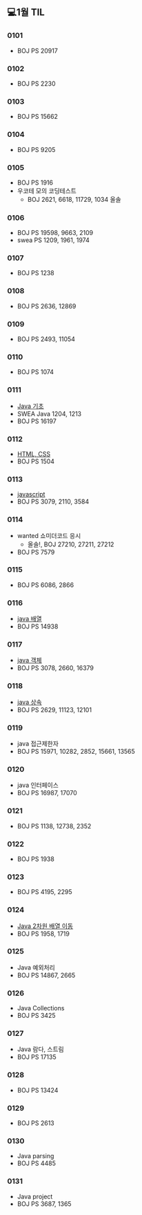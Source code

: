 ## 💻1월 TIL

### 0101
* BOJ PS 20917

### 0102
* BOJ PS 2230

### 0103
* BOJ PS 15662

### 0104
* BOJ PS 9205

### 0105
* BOJ PS 1916
* 우코테 모의 코딩테스트
    * BOJ 2621, 6618, 11729, 1034 올솔

### 0106
* BOJ PS 19598, 9663, 2109
* swea PS 1209, 1961, 1974

### 0107
* BOJ PS 1238

### 0108
* BOJ PS 2636, 12869

### 0109
* BOJ PS 2493, 11054

### 0110
* BOJ PS 1074

### 0111
* [Java 기초](./수업내용/java/java_start1.md)
* SWEA Java 1204, 1213
* BOJ PS 16197

### 0112
* [HTML, CSS](./수업내용/HTML_CSS/HTML%2C%20CSS.md)
* BOJ PS 1504

### 0113
* [javascript](./수업내용/javascript/Javascript.md)
* BOJ PS 3079, 2110, 3584

### 0114
* wanted 쇼미더코드 응시
    * 올솔!, BOJ 27210, 27211, 27212
* BOJ PS 7579

### 0115
* BOJ PS 6086, 2866

### 0116
* [java 배열](./수업내용/java/Java_day1.md)
* BOJ PS 14938

### 0117
* [java 객체](./수업내용/java/Java_day2.md)
* BOJ PS 3078, 2660, 16379

### 0118
* [java 상속](./수업내용/java/Java_day3.md)
* BOJ PS 2629, 11123, 12101

### 0119
* java 접근제한자
* BOJ PS 15971, 10282, 2852, 15661, 13565

### 0120
* java 인터페이스
* BOJ PS 16987, 17070

### 0121
* BOJ PS 1138, 12738, 2352

### 0122
* BOJ PS 1938

### 0123
* BOJ PS 4195, 2295

### 0124
* [Java 2차원 배열 이동](./수업내용/java/practice/)
* BOJ PS 1958, 1719

### 0125
* Java 예외처리
* BOJ PS 14867, 2665

### 0126
* Java Collections
* BOJ PS 3425

### 0127
* Java 람다, 스트림
* BOJ PS 17135

### 0128
* BOJ PS 13424

### 0129 
* BOJ PS 2613

### 0130
* Java parsing
* BOJ PS 4485

### 0131
* Java project
* BOJ PS 3687, 1365